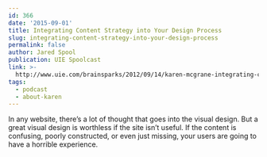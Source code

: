 ```yaml
---
id: 366
date: '2015-09-01'
title: Integrating Content Strategy into Your Design Process
slug: integrating-content-strategy-into-your-design-process
permalink: false
author: Jared Spool
publication: UIE Spoolcast
link: >-
  http://www.uie.com/brainsparks/2012/09/14/karen-mcgrane-integrating-content-strategy-into-your-design-process/
tags:
  - podcast
  - about-karen
---
```

In any website, there’s a lot of thought that goes into the visual design. But a great visual design is worthless if the site isn’t useful. If the content is confusing, poorly constructed, or even just missing, your users are going to have a horrible experience.
